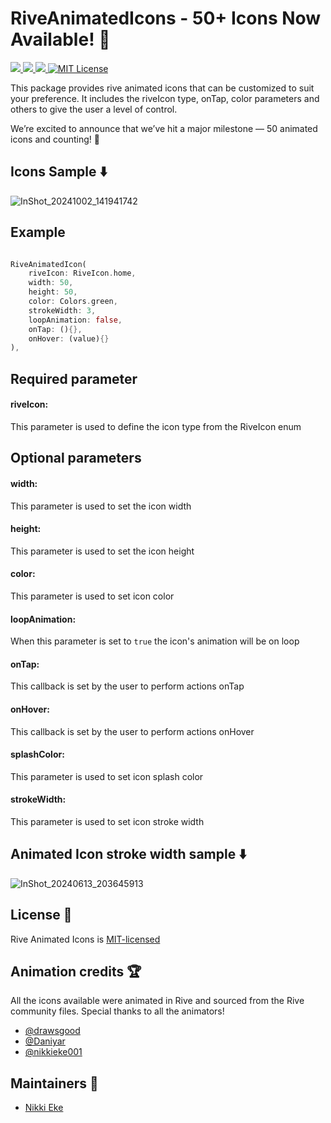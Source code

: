 # RiveAnimatedIcons - 50+ Icons Now Available! 🚀

<a href="https://developer.android.com" style="pointer-events: stroke;" target="_blank">
<img src="https://img.shields.io/badge/platform-android-blue">
</a>
<a href="https://developer.apple.com/ios/" style="pointer-events: stroke;" target="_blank">
<img src="https://img.shields.io/badge/platform-iOS-blue">
</a>
<a href="" style="pointer-events: stroke;" target="_blank">
<img src="https://img.shields.io/badge/platform-web-blue">
</a>
<a href="https://opensource.org/licenses/MIT"><img src="https://img.shields.io/badge/license-MIT-purple.svg" alt="MIT License"></a>

This package provides rive animated icons that can be customized to suit your preference. It includes the riveIcon type, onTap, color parameters and others to give the user a level of control.

We’re excited to announce that we’ve hit a major milestone — 50 animated icons and counting! 🎉



## Icons Sample ⬇️

 
![InShot_20241002_141941742](https://github.com/user-attachments/assets/efdc4c3d-cda9-4884-80e9-f308e7222446)


## Example

```dart

RiveAnimatedIcon(
    riveIcon: RiveIcon.home,
    width: 50,
    height: 50,
    color: Colors.green,
    strokeWidth: 3,
    loopAnimation: false,
    onTap: (){},
    onHover: (value){}                          
),

```


## Required parameter

#### riveIcon:
This parameter is used to define the icon type from the RiveIcon enum

## Optional parameters

#### width:
This parameter is used to set the icon width

#### height:
This parameter is used to set the icon height

#### color:
This parameter is used to set icon color

#### loopAnimation:
When this parameter is set to `true` the icon's animation will be on loop

#### onTap:
This callback is set by the user to perform actions onTap

#### onHover:
This callback is set by the user to perform actions onHover

#### splashColor:
This parameter is used to set icon splash color

#### strokeWidth:
This parameter is used to set icon stroke width

## Animated Icon stroke width sample ⬇️


![InShot_20240613_203645913](https://github.com/nikkieke/rive_animated_icons/assets/95222620/0467daca-3c9d-425a-92ca-6ef1976749cf)



## License 📝
Rive Animated Icons is [MIT-licensed](https://github.com/nikkieke/rive_animated_icons/edit/main/LICENSE)


## Animation credits 🏆
All the icons available were animated in Rive and sourced from the Rive community files. Special thanks to all the animators!
- [@drawsgood](https://rive.app/@drawsgood/)
- [@Daniyar](https://rive.app/@Daniyar/)
- [@nikkieke001](https://rive.app/@nikkieke001/)

  
## Maintainers 🔩
- [Nikki Eke](https://github.com/nikkieke)

